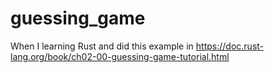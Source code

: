 # guessing_game
When I learning Rust and did this example in https://doc.rust-lang.org/book/ch02-00-guessing-game-tutorial.html

